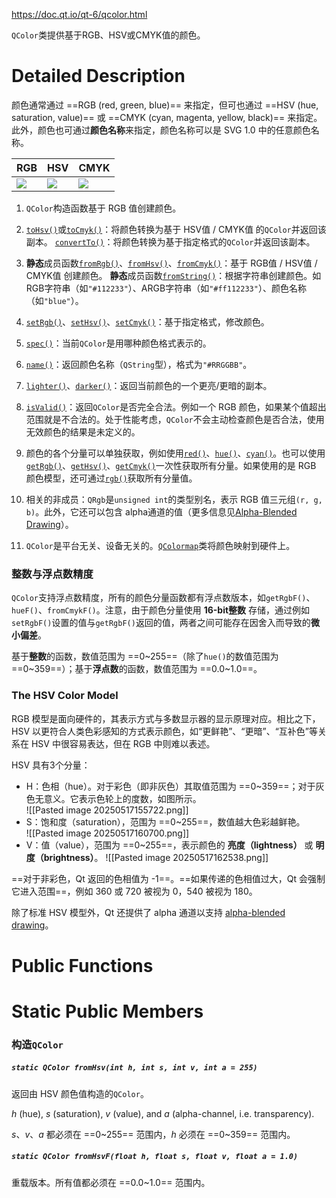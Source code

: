 https://doc.qt.io/qt-6/qcolor.html

`QColor`类提供基于RGB、HSV或CMYK值的颜色。

# Detailed Description

颜色通常通过 ==RGB (red, green, blue)== 来指定，但可也通过 ==HSV (hue, saturation, value)== 或 ==CMYK (cyan, magenta, yellow, black)== 来指定。此外，颜色也可通过**颜色名称**来指定，颜色名称可以是 SVG 1.0 中的任意颜色名称。

| RGB                                               | HSV                                               | CMYK                                               |
| ------------------------------------------------- | ------------------------------------------------- | -------------------------------------------------- |
| ![](https://doc.qt.io/qt-6/images/qcolor-rgb.png) | ![](https://doc.qt.io/qt-6/images/qcolor-hsv.png) | ![](https://doc.qt.io/qt-6/images/qcolor-cmyk.png) |

1. `QColor`构造函数基于 RGB 值创建颜色。

2.  [`toHsv()`](https://doc.qt.io/qt-6/qcolor.html#toHsv)或[`toCmyk()`](https://doc.qt.io/qt-6/qcolor.html#toCmyk)：将颜色转换为基于 HSV值 / CMYK值 的`QColor`并返回该副本。      [`convertTo()`](https://doc.qt.io/qt-6/qcolor.html#convertTo)：将颜色转换为基于指定格式的`QColor`并返回该副本。

3. **静态**成员函数[`fromRgb()`](https://doc.qt.io/qt-6/qcolor.html#fromRgb)、[`fromHsv()`](https://doc.qt.io/qt-6/qcolor.html#fromHsv)、[`fromCmyk()`](https://doc.qt.io/qt-6/qcolor.html#fromCmyk)：基于 RGB值 / HSV值 / CMYK值 创建颜色。
   **静态**成员函数[`fromString()`](https://doc.qt.io/qt-6/qcolor.html#fromString)：根据字符串创建颜色。如 RGB字符串（如`"#112233"`）、ARGB字符串（如`"#ff112233"`）、颜色名称（如`"blue"`）。

4. [`setRgb()`](https://doc.qt.io/qt-6/qcolor.html#setRgb)、[`setHsv()`](https://doc.qt.io/qt-6/qcolor.html#setHsv)、[`setCmyk()`](https://doc.qt.io/qt-6/qcolor.html#setCmyk)：基于指定格式，修改颜色。

5. [`spec()`](https://doc.qt.io/qt-6/qcolor.html#spec)：当前`QColor`是用哪种颜色格式表示的。

6. [`name()`](https://doc.qt.io/qt-6/qcolor.html#name)：返回颜色名称（`QString`型），格式为`"#RRGGBB"`。

7. [`lighter()`](https://doc.qt.io/qt-6/qcolor.html#lighter)、[`darker()`](https://doc.qt.io/qt-6/qcolor.html#darker)：返回当前颜色的一个更亮/更暗的副本。

8. [`isValid()`](https://doc.qt.io/qt-6/qcolor.html#isValid)：返回`QColor`是否完全合法。例如一个 RGB 颜色，如果某个值超出范围就是不合法的。处于性能考虑，`QColor`不会主动检查颜色是否合法，使用无效颜色的结果是未定义的。

9. 颜色的各个分量可以单独获取，例如使用[`red()`](https://doc.qt.io/qt-6/qcolor.html#red)、[`hue()`](https://doc.qt.io/qt-6/qcolor.html#hue)、[`cyan()`](https://doc.qt.io/qt-6/qcolor.html#cyan)。也可以使用[`getRgb()`](https://doc.qt.io/qt-6/qcolor.html#getRgb)、[`getHsv()`](https://doc.qt.io/qt-6/qcolor.html#getHsv)、[`getCmyk()`](https://doc.qt.io/qt-6/qcolor.html#getCmyk)一次性获取所有分量。如果使用的是 RGB 颜色模型，还可通过[`rgb()`](https://doc.qt.io/qt-6/qcolor.html#rgb)获取所有分量值。

10. 相关的非成员：`QRgb`是`unsigned int`的类型别名，表示 RGB 值三元组`(r, g, b)`。此外，它还可以包含 alpha通道的值（更多信息见[Alpha-Blended Drawing](https://doc.qt.io/qt-6/qcolor.html#alpha-blended-drawing)）。

11. `QColor`是平台无关、设备无关的。[`QColormap`](https://doc.qt.io/qt-6/qcolormap.html)类将颜色映射到硬件上。

### 整数与浮点数精度

`QColor`支持浮点数精度，所有的颜色分量函数都有浮点数版本，如`getRgbF()`、`hueF()`、`fromCmykF()`。注意，由于颜色分量使用 **16-bit整数** 存储，通过例如`setRgbF()`设置的值与`getRgbF()`返回的值，两者之间可能存在因舍入而导致的**微小偏差**。

基于**整数**的函数，数值范围为 ==0~255==（除了`hue()`的数值范围为 ==0~359==）；基于**浮点数**的函数，数值范围为 ==0.0~1.0==。

### The HSV Color Model

RGB 模型是面向硬件的，其表示方式与多数显示器的显示原理对应。相比之下，HSV 以更符合人类色彩感知的方式表示颜色，如“更鲜艳”、“更暗”、“互补色”等关系在 HSV 中很容易表达，但在 RGB 中则难以表述。 

HSV 具有3个分量：

- H：色相（hue）。对于彩色（即非灰色）其取值范围为 ==0~359==；对于灰色无意义。它表示色轮上的度数，如图所示。  
![[Pasted image 20250517155722.png]]
- S：饱和度（saturation），范围为 ==0~255==，数值越大色彩越鲜艳。  
  ![[Pasted image 20250517160700.png]]
- V：值（value），范围为 ==0~255==，表示颜色的 **亮度（lightness）** 或 **明度（brightness）**。
  ![[Pasted image 20250517162538.png]]

==对于非彩色，Qt 返回的色相值为 -1==。==如果传递的色相值过大，Qt 会强制它进入范围==，例如 360 或 720 被视为 0，540 被视为 180。

除了标准 HSV 模型外，Qt 还提供了 alpha 通道以支持 [alpha-blended drawing](https://doc.qt.io/qt-6/qcolor.html#alpha-blended-drawing)。

# Public Functions

# Static Public Members

### 构造`QColor`

##### `static QColor fromHsv(int h, int s, int v, int a = 255)`

返回由 HSV 颜色值构造的`QColor`。

_h_ (hue), _s_ (saturation), _v_ (value), and _a_ (alpha-channel, i.e. transparency).

*s*、*v*、*a* 都必须在 ==0~255== 范围内，*h* 必须在 ==0~359== 范围内。

##### `static QColor fromHsvF(float h, float s, float v, float a = 1.0)`

重载版本。所有值都必须在 ==0.0~1.0== 范围内。


